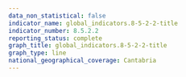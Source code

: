 ```yaml
---
data_non_statistical: false
indicator_name: global_indicators.8-5-2-2-title
indicator_number: 8.5.2.2
reporting_status: complete
graph_title: global_indicators.8-5-2-2-title
graph_type: line
national_geographical_coverage: Cantabria
---
```

